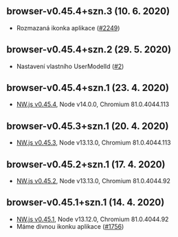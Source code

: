 ﻿## browser-v0.45.4+szn.3 (10. 6. 2020)
- Rozmazaná ikonka aplikace ([#2249](https://gitlab.seznam.net/sbrowser/software/browser/-/issues/2249))
## browser-v0.45.4+szn.2 (29. 5. 2020)
- Nastavení vlastního UserModelId ([#2](https://gitlab.seznam.net/sbrowser/software/core-nw/-/issues/2))
## browser-v0.45.4+szn.1 (23. 4. 2020)
- [NW.js v0.45.4](../../CHANGELOG.md#0454-04-23-2020), Node v14.0.0, Chromium 81.0.4044.113
## browser-v0.45.3+szn.1 (20. 4. 2020)
- [NW.js v0.45.3](../../CHANGELOG.md#0453-04-19-2020), Node v13.13.0, Chromium 81.0.4044.113
## browser-v0.45.2+szn.1 (17. 4. 2020)
- [NW.js v0.45.2](../../CHANGELOG.md#0452-04-16-2020), Node v13.13.0, Chromium 81.0.4044.92
## browser-v0.45.1+szn.1 (14. 4. 2020)
- [NW.js v0.45.1](../../CHANGELOG.md#0451-04-10-2020), Node v13.12.0, Chromium 81.0.4044.92
- Máme divnou ikonku aplikace ([#1756](https://gitlab.seznam.net/sbrowser/software/browser/issues/1756))
